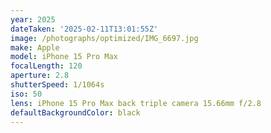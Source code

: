```yaml
---
year: 2025
dateTaken: '2025-02-11T13:01:55Z'
image: /photographs/optimized/IMG_6697.jpg
make: Apple
model: iPhone 15 Pro Max
focalLength: 120
aperture: 2.8
shutterSpeed: 1/1064s
iso: 50
lens: iPhone 15 Pro Max back triple camera 15.66mm f/2.8
defaultBackgroundColor: black
---
```

